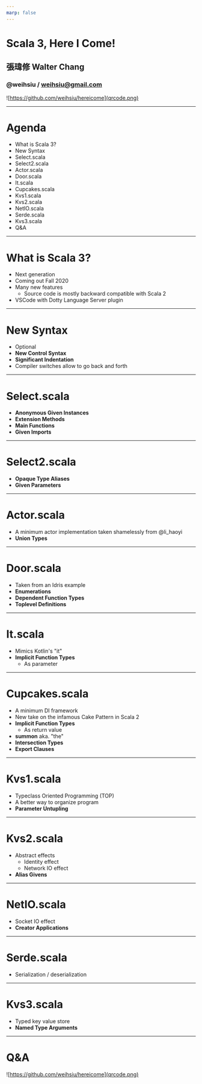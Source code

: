 ```yaml
---
marp: false
---
```

# Scala 3, Here I Come!
## 張瑋修 Walter Chang
### @weihsiu / weihsiu@gmail.com
![https://github.com/weihsiu/hereicome](qrcode.png)

---
# Agenda
- What is Scala 3?
- New Syntax
- Select.scala
- Select2.scala
- Actor.scala
- Door.scala
- It.scala
- Cupcakes.scala
- Kvs1.scala
- Kvs2.scala
- NetIO.scala
- Serde.scala
- Kvs3.scala
- Q&A
---
# What is Scala 3?
- Next generation 
- Coming out Fall 2020
- Many new features
  - Source code is mostly backward compatible with Scala 2
- VSCode with Dotty Language Server plugin
---
# New Syntax
- Optional
- **New Control Syntax**
- **Significant Indentation**
- Compiler switches allow to go back and forth
---
# Select.scala
- **Anonymous Given Instances**
- **Extension Methods**
- **Main Functions**
- **Given Imports**
---
# Select2.scala
- **Opaque Type Aliases**
- **Given Parameters**
---
# Actor.scala
- A minimum actor implementation taken shamelessly from @li_haoyi
- **Union Types**
---
# Door.scala
- Taken from an Idris example
- **Enumerations**
- **Dependent Function Types**
- **Toplevel Definitions**
---
# It.scala
- Mimics Kotlin's "it"
- **Implicit Function Types**
  - As parameter
---
# Cupcakes.scala
- A minimum DI framework
- New take on the infamous Cake Pattern in Scala 2
- **Implicit Function Types**
  - As return value
- **summon** aka. "the"
- **Intersection Types**
- **Export Clauses**
---
# Kvs1.scala
- Typeclass Oriented Programming (TOP)
- A better way to organize program
- **Parameter Untupling**
---
# Kvs2.scala
- Abstract effects
  - Identity effect
  - Network IO effect
- **Alias Givens**
---
# NetIO.scala
- Socket IO effect
- **Creator Applications**
---
# Serde.scala
- Serialization / deserialization
---
# Kvs3.scala
- Typed key value store
- **Named Type Arguments**
---
# Q&A
![https://github.com/weihsiu/hereicome](qrcode.png)
